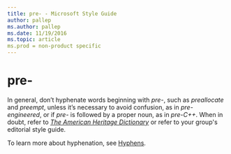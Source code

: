 ```yaml
---
title: pre- - Microsoft Style Guide
author: pallep
ms.author: pallep
ms.date: 11/19/2016
ms.topic: article
ms.prod = non-product specific
---
```


# pre-

In general, don’t hyphenate words beginning with *pre-*, such as *preallocate* and *preempt*, unless it’s necessary to avoid confusion, as in *pre-engineered*, or if *pre-* is followed by a proper noun, as in *pre-C++*. When in doubt, refer to [*The American Heritage Dictionary*](https://ahdictionary.com/) or refer to your group's editorial style guide.

To learn more about hyphenation, see [Hyphens](/style-guide/punctuation/dashes-hyphens/hyphens).
